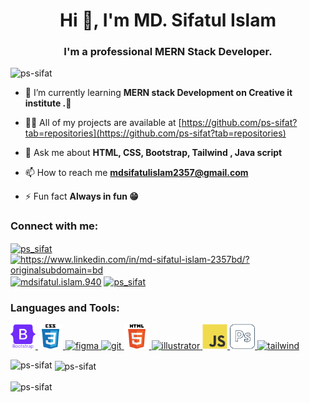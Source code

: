 <h1 align="center">Hi 👋, I'm MD. Sifatul Islam</h1>
<h3 align="center">I'm a professional MERN Stack Developer.</h3>

<p align="left"> <img src="https://komarev.com/ghpvc/?username=ps-sifat&label=Profile%20views&color=0e75b6&style=flat" alt="ps-sifat" /> </p>

- 🌱 I’m currently learning **MERN stack Development on Creative it institute .🤙**

- 👨‍💻 All of my projects are available at [https://github.com/ps-sifat?tab=repositories](https://github.com/ps-sifat?tab=repositories)

- 💬 Ask me about **HTML, CSS, Bootstrap, Tailwind , Java script**

- 📫 How to reach me **mdsifatulislam2357@gmail.com**

- ⚡ Fun fact **Always in fun 😁**

<h3 align="left">Connect with me:</h3>
<p align="left">
<a href="https://twitter.com/ps_sifat" target="blank"><img align="center" src="https://raw.githubusercontent.com/rahuldkjain/github-profile-readme-generator/master/src/images/icons/Social/twitter.svg" alt="ps_sifat" height="30" width="40" /></a>
<a href="https://linkedin.com/in/https://www.linkedin.com/in/md-sifatul-islam-2357bd/?originalsubdomain=bd" target="blank"><img align="center" src="https://raw.githubusercontent.com/rahuldkjain/github-profile-readme-generator/master/src/images/icons/Social/linked-in-alt.svg" alt="https://www.linkedin.com/in/md-sifatul-islam-2357bd/?originalsubdomain=bd" height="30" width="40" /></a>
<a href="https://fb.com/mdsifatul.islam.940" target="blank"><img align="center" src="https://raw.githubusercontent.com/rahuldkjain/github-profile-readme-generator/master/src/images/icons/Social/facebook.svg" alt="mdsifatul.islam.940" height="30" width="40" /></a>
<a href="https://instagram.com/ps_sifat" target="blank"><img align="center" src="https://raw.githubusercontent.com/rahuldkjain/github-profile-readme-generator/master/src/images/icons/Social/instagram.svg" alt="ps_sifat" height="30" width="40" /></a>
</p>

<h3 align="left">Languages and Tools:</h3>
<p align="left"> <a href="https://getbootstrap.com" target="_blank" rel="noreferrer"> <img src="https://raw.githubusercontent.com/devicons/devicon/master/icons/bootstrap/bootstrap-plain-wordmark.svg" alt="bootstrap" width="40" height="40"/> </a> <a href="https://www.w3schools.com/css/" target="_blank" rel="noreferrer"> <img src="https://raw.githubusercontent.com/devicons/devicon/master/icons/css3/css3-original-wordmark.svg" alt="css3" width="40" height="40"/> </a> <a href="https://www.figma.com/" target="_blank" rel="noreferrer"> <img src="https://www.vectorlogo.zone/logos/figma/figma-icon.svg" alt="figma" width="40" height="40"/> </a> <a href="https://git-scm.com/" target="_blank" rel="noreferrer"> <img src="https://www.vectorlogo.zone/logos/git-scm/git-scm-icon.svg" alt="git" width="40" height="40"/> </a> <a href="https://www.w3.org/html/" target="_blank" rel="noreferrer"> <img src="https://raw.githubusercontent.com/devicons/devicon/master/icons/html5/html5-original-wordmark.svg" alt="html5" width="40" height="40"/> </a> <a href="https://www.adobe.com/in/products/illustrator.html" target="_blank" rel="noreferrer"> <img src="https://www.vectorlogo.zone/logos/adobe_illustrator/adobe_illustrator-icon.svg" alt="illustrator" width="40" height="40"/> </a> <a href="https://developer.mozilla.org/en-US/docs/Web/JavaScript" target="_blank" rel="noreferrer"> <img src="https://raw.githubusercontent.com/devicons/devicon/master/icons/javascript/javascript-original.svg" alt="javascript" width="40" height="40"/> </a> <a href="https://www.photoshop.com/en" target="_blank" rel="noreferrer"> <img src="https://raw.githubusercontent.com/devicons/devicon/master/icons/photoshop/photoshop-line.svg" alt="photoshop" width="40" height="40"/> </a> <a href="https://tailwindcss.com/" target="_blank" rel="noreferrer"> <img src="https://www.vectorlogo.zone/logos/tailwindcss/tailwindcss-icon.svg" alt="tailwind" width="40" height="40"/> </a> </p>

<p><img align="left" src="https://github-readme-stats.vercel.app/api/top-langs?username=ps-sifat&show_icons=true&locale=en&layout=compact" alt="ps-sifat" /></p>

<p>&nbsp;<img align="center" src="https://github-readme-stats.vercel.app/api?username=ps-sifat&show_icons=true&locale=en" alt="ps-sifat" /></p>

<p><img align="center" src="https://github-readme-streak-stats.herokuapp.com/?user=ps-sifat&" alt="ps-sifat" /></p>
